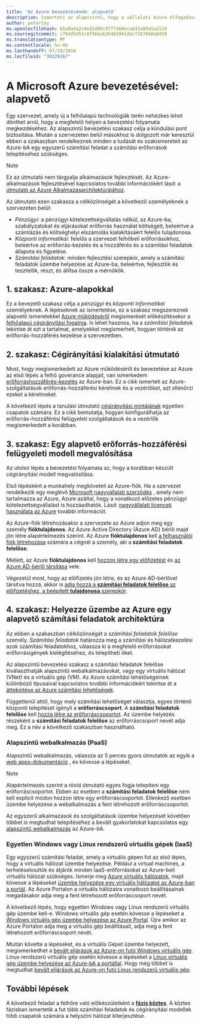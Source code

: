 ```yaml
---
title: 'Az Azure bevezetésének: alapvető'
description: Ismerteti az alapszintű, hogy a vállalati Azure elfogadására igényel Tudásbázis
author: petertay
ms.openlocfilehash: b5a0a4a2c4ed1d06c97774b0eca643a89a5a2110
ms.sourcegitcommit: c704d5d51c8f9bbab26465941ddcf267040a8459
ms.translationtype: MT
ms.contentlocale: hu-HU
ms.lasthandoff: 07/24/2018
ms.locfileid: "39229167"
---
```

# <a name="adopting-microsoft-azure-foundational"></a>A Microsoft Azure bevezetésével: alapvető

Egy szervezet, amely új a felhőalapú technológiák terén nehézkes lehet dönthet arról, hogy a megfelelő helyen a bevezetési folyamata megkezdéséhez. Az alapszintű bevezetési szakasz célja a kiindulási pont biztosítása. Miután a szervezeten belül másokhoz is dolgozott már keresztül ebben a szakaszban rendelkeznek minden a tudását és szakismereteit az Azure-bA egy egyszerű számítási feladat a számítási erőforrások telepítéséhez szükséges. 

> [!NOTE]
> Ez az útmutató nem tárgyalja alkalmazások fejlesztését. Az Azure-alkalmazások fejlesztésével kapcsolatos további információkért lásd: a [útmutató az Azure Alkalmazásarchitektúrájához](/azure/architecture/guide/).

Az útmutató ezen szakasza a célközönségét a következő személyeknek a szervezeten belül:

- *Pénzügyi:* a pénzügyi kötelezettségvállalás nélkül, az Azure-ba, szabályzatokat és eljárásokat erőforrás használat költségeit, beleértve a számlázás és költséghelyi elszámolás kialakításáért felelős tulajdonosa.
- *Központi informatikai:* felelős a szervezet felhőbeli erőforrásokhoz, beleértve az erőforrás-kezelés és a hozzáférés és a számítási feladatok állapota és figyelése.
- *Számítási feladatok:* minden fejlesztési szerepkör, amely a számítási feladatok üzembe helyezése az Azure-ba, beleértve, fejlesztők és tesztelők, részt, és állítsa össze a mérnökök.

## <a name="section-1-azure-basics"></a>1. szakasz: Azure-alapokkal

Ez a bevezető szakasz célja a *pénzügyi* és *központi informatikai* személyeknek. A lépéseknek az ismertetése, ez a szakasz megszereznek alapvető ismeretekkel [Azure működéséről](azure-explainer.md) megismerését előkészítésekor a [felhőalapú cégirányítási fogalma](governance-explainer.md). Is lehet hasznos, ha a *számítási feladatok* tekintse át ezt a tartalmat, amelyekkel megismerheti, hogyan történik az erőforrás-hozzáférés kezelése a szervezetben.

## <a name="section-2-governance-design-guide"></a>2. szakasz: Cégirányítási kialakítási útmutató

Most, hogy megismerkedett az Azure működéséről és bevezetése az Azure az első lépés a felhő goverance alapjait, van ismerkedem [erőforráshozzáférés-kezelés](azure-resource-access.md) az Azure-ban. Ez a cikk ismerteti az Azure-szolgáltatások erőforrás-hozzáférési kérelmek és a vezérlőket, azt ellenőrzi ezeket a kérelmeket.

A következő lépés a tanulási útmutató [cégirányítási mintájának](governance-how-to.md) egyetlen csapatok számára. Ez a cikk bemutatja, hogyan konfigurálhatja az erőforrás-hozzáférési felügyeleti szolgáltatások és a vezérlők megismerkedett a korábban.

## <a name="section-3-implementing-a-basic-resource-access-management-model"></a>3. szakasz: Egy alapvető erőforrás-hozzáférési felügyeleti modell megvalósítása

Az utolsó lépés a bevezetési folyamata az, hogy a korábban készült cégirányítási modell megvalósítása. 

Első lépésként a munkahely megköveteli az Azure-fiók. Ha a szervezet rendelkezik egy meglévő [Microsoft nagyvállalati szerződés](https://www.microsoft.com/licensing/licensing-programs/enterprise.aspx) , amely nem tartalmazza az Azure, Azure azáltal, hogy a vonatkozó előzetes pénzügyi kötelezettségvállalást is hozzáadhatók. Lásd: [nagyvállalati licencek használata az Azure](https://azure.microsoft.com/pricing/enterprise-agreement/) további információt. 

Az Azure-fiók létrehozásakor a szervezete az Azure adjon meg egy személy **fióktulajdonos**. Az Azure Active Directory (Azure AD) bérlő majd jön létre alapértelmezés szerint. Az Azure **fióktulajdonos** kell [a felhasználói fiók létrehozása](/azure/active-directory/add-users-azure-active-directory) számára a cégnél a személy, aki a **számítási feladatok felelőse**. 

Mellett, az Azure **fióktulajdonos** kell [hozzon létre egy előfizetést](https://docs.microsoft.com/partner-center/create-a-new-subscription) és [az Azure AD-bérlő társítása](/azure/active-directory/fundamentals/active-directory-how-subscriptions-associated-directory) vele.

Végezetül most, hogy az előfizetés jön létre, és az Azure AD-bérlővel társítva hozzá, akkor is [adja hozzá a **számítási feladatok felelőse** az előfizetéshez, a beépített **tulajdonosa** szerepkör](/azure/billing/billing-add-change-azure-subscription-administrator#add-an-rbac-owner-for-a-subscription-in-azure-portal).

## <a name="section-4-deploy-a-basic-workload-architecture-to-azure"></a>4. szakasz: Helyezze üzembe az Azure egy alapvető számítási feladatok architektúra

Az ebben a szakaszban célközönségét a *számítási feladatok felelőse* személy. *Számítási feladatok* határozza meg a számítási és hálózatkezelési azok számítási feladatokhoz, válassza ki a megfelelő erőforrásokat erőforrásigények kielégítéséhez, és telepítheti őket. 

Az alapszintű bevezetési szakasz a számítási feladatok felelőse kiválaszthatják alapszintű webalkalmazásokat, vagy egy virtuális hálózat (VNet) és a virtuális gép (VM). Az Azure számítási lehetőségeinek különböző típusaival kapcsolatos további információkért tekintse át a [áttekintése az Azure számítási lehetőségek](/azure/architecture/guide/technology-choices/compute-overview?toc=/azure/architecture/cloud-adoption-guide/toc.json).

Függetlenül attól, hogy mely számítási lehetőséget választja, egyes történő központi telepítését igényli a **erőforráscsoport**. A **számítási feladatok felelőse** kell [hozza létre az erőforráscsoportot](/azure/azure-resource-manager/vs-azure-tools-resource-groups-deployment-projects-create-deploy). Az üzembe helyezés részeként a **számítási feladatok felelőse** az erőforráscsoport nevét adja meg. Ez a név a következő szakaszban használható.

### <a name="basic-web-application-paas"></a>Alapszintű webalkalmazás (PaaS)

Alapszintű webalkalmazás, válassza az 5 perces gyors útmutatók az egyik a [web apps-dokumentáció](/azure/app-service?toc=/azure/architecture/cloud-adoption-guide/toc.json) , és kövesse a lépéseket. 

> [!NOTE]
> Alapértelmezés szerint a rövid útmutató egyes fogja telepíteni egy erőforráscsoportot. Ebben az esetben a **számítási feladatok felelőse** nem kell explicit módon hozzon létre egy erőforráscsoportot. Ellenkező esetben üzembe helyezése a webalkalmazás a fent létrehozott erőforráscsoportot.

Az egyszerű alkalmazások és szolgáltatások üzembe helyezését követően többet is megtudhat telepítéséhez a bevált gyakorlatokat kapcsolatos egy [alapszintű webalkalmazás](/azure/architecture/reference-architectures/app-service-web-app/basic-web-app?toc=/azure/architecture/cloud-adoption-guide/toc.json) az Azure-bA.

### <a name="single-windows-or-linux-vm-iaas"></a>Egyetlen Windows vagy Linux rendszerű virtuális gépek (IaaS)

Egy egyszerű számítási feladat, amely a virtuális gépen fut az első lépés, hogy a virtuális hálózat üzembe helyezése. Például a virtual machines, a terheléselosztók és átjárók minden IaaS-erőforrásokat az Azure-beli virtuális hálózat szükséges. Ismerje meg [Azure virtuális hálózatok](/azure/virtual-network/virtual-networks-overview?toc=/azure/architecture/cloud-adoption-guide/toc.json), majd kövesse a lépéseket [üzembe helyezése egy virtuális hálózatot az Azure-ban a portál](/azure/virtual-network/quick-create-portal?toc=/azure/architecture/cloud-adoption-guide/toc.json). Az Azure Portalon a virtuális hálózatra vonatkozó beállításainak megadásakor adja meg a fent létrehozott erőforráscsoport nevét.

A következő lépés, hogy egyetlen Windows vagy Linux rendszerű virtuális gép üzembe kell-e. Windows virtuális gép esetén kövesse a lépéseket a [Windows virtuális gép üzembe helyezése az Azure Portal](/azure/virtual-machines/windows/quick-create-portal?toc=/azure/architecture/cloud-adoption-guide/toc.json). Újra amikor az Azure Portalon adja meg a virtuális gép beállításait, adja meg a fent létrehozott erőforráscsoport nevét.

Miután követte a lépéseket, és a virtuális Gépet üzembe helyezett, megismerkedhet a [bevált eljárások az Azure-on futó Windows virtuális gép](/azure/architecture/reference-architectures/virtual-machines-windows/single-vm?toc=/azure/architecture/cloud-adoption-guide/toc.json). Linux rendszerű virtuális gép esetén kövesse a lépéseket a [Linux virtuális gép üzembe helyezése az Azure-bA a portállal](/azure/virtual-machines/linux/quick-create-portal?toc=/azure/architecture/cloud-adoption-guide/toc.json). Hogy még többet is megtudhat [bevált eljárások az Azure-on futó Linux rendszerű virtuális gép](/azure/architecture/reference-architectures/virtual-machines-linux/single-vm?toc=/azure/architecture/cloud-adoption-guide/toc.json).

## <a name="next-steps"></a>További lépések

A következő feladat a felhőre való előkészületként a [ **fázis köztes**](../intermediate-stage/overview.md). A köztes fázisban ismertetik a fut több számítási feladatok és cégirányítási modellek több csapatok számára a helyszíni hálózat kiterjesztése.